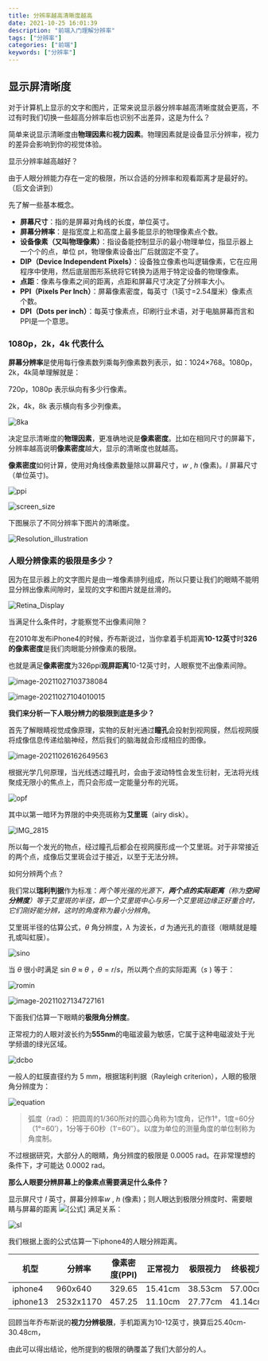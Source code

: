 ```yaml
---
title: 分辨率越高清晰度越高
date: 2021-10-25 16:01:39
description: "前端入门理解分辨率"
tags: ["分辨率"]
categories: ["前端"]
keywords: ["分辨率"]
---
```




## 显示屏清晰度

对于计算机上显示的文字和图片，正常来说显示器分辨率越高清晰度就会更高，不过有时我们切换一些超高分辨率后也识别不出差异，这是为什么？

简单来说显示清晰度由**物理因素**和**视力因素**。物理因素就是设备显示分辨率，视力的差异会影响到你的视觉体验。

显示分辨率越高越好？

由于人眼分辨能力存在一定的极限，所以合适的分辨率和观看距离才是最好的。（后文会讲到）

先了解一些基本概念。

- **屏幕尺寸**：指的是屏幕对角线的长度，单位英寸。
- **屏幕分辨率**：是指宽度上和高度上最多能显示的物理像素点个数。
- **设备像素（又叫物理像素）**：指设备能控制显示的最小物理单位，指显示器上一个个的点，单位 pt，物理像素设备出厂后就固定不变了。
- **DIP（Device Independent Pixels）**：设备独立像素也叫逻辑像素，它在应用程序中使用，然后底层图形系统将它转换为适用于特定设备的物理像素。
- **点距**：像素与像素之间的距离，点距和屏幕尺寸决定了分辨率大小。
- **PPI（Pixels Per Inch）**：屏幕像素密度，每英寸（1英寸=2.54厘米）像素点个数。
- **DPI（Dots per inch）**：每英寸像素点，印刷行业术语，对于电脑屏幕而言和PPI是一个意思。



### 1080p，2k，4k 代表什么

**屏幕分辨率**是使用每行像素数列乘每列像素数列表示，如：1024×768。1080p，2k，4k简单理解就是：

720p，1080p 表示纵向有多少行像素。

2k，4k，8k 表示横向有多少列像素。



![8ka](https://blogs-on.oss-cn-beijing.aliyuncs.com/imgs/8ka.jpg)

决定显示清晰度的**物理因素**，更准确地说是**像素密度**。比如在相同尺寸的屏幕下，分辨率越高说明**像素密度**越大，显示的清晰度也就越高。

**像素密度**如何计算，使用对角线像素数量除以屏幕尺寸，$w$ , $h$  (像素)。$l$ 屏幕尺寸（单位英寸)。

![ppi](https://blogs-on.oss-cn-beijing.aliyuncs.com/imgs/ppi.svg)



![screen_size](https://blogs-on.oss-cn-beijing.aliyuncs.com/imgs/screen_size.png)

下图展示了不同分辨率下图片的清晰度。

![Resolution_illustration](https://blogs-on.oss-cn-beijing.aliyuncs.com/imgs/Resolution_illustration.png)



### 人眼分辨像素的极限是多少？

因为在显示器上的文字图片是由一堆像素排列组成，所以只要让我们的眼睛不能明显分辨出像素间隙时，呈现的文字和图片就是丝滑的。

![Retina_Display](https://blogs-on.oss-cn-beijing.aliyuncs.com/imgs/Retina_Display.jpeg)

当满足什么条件时，才能察觉不出像素间隙？

在2010年发布iPhone4的时候，乔布斯说过，当你拿着手机距离**10-12英寸**时**326的像素密度**是我们肉眼能分辨像素的极限。

也就是满足**像素密度**为326ppi**观屏距离**10-12英寸时，人眼察觉不出像素间隙。

![image-20211027103738084](https://blogs-on.oss-cn-beijing.aliyuncs.com/imgs/image-20211027103738084.png)

![image-20211027104010015](https://blogs-on.oss-cn-beijing.aliyuncs.com/imgs/image-20211027104010015.png)

**我们来分析一下人眼分辨力的极限到底是多少？**

首先了解眼睛视觉成像原理，实物的反射光通过**瞳孔**会投射到视网膜，然后视网膜将成像信息传递给脑神经，然后我们的脑海就会形成相应的图像。

![image-20211026162649563](https://blogs-on.oss-cn-beijing.aliyuncs.com/imgs/image-20211026162649563.png)



根据光学几何原理，当光线透过瞳孔时，会由于波动特性会发生衍射，无法将光线聚成无限小的焦点上，而只会形成一定能量分布的光斑。

![opf](https://blogs-on.oss-cn-beijing.aliyuncs.com/imgs/opf.png)

其中以第一暗环为界限的中央亮斑称为**艾里斑**（airy disk）。

![IMG_2815](https://blogs-on.oss-cn-beijing.aliyuncs.com/imgs/IMG_2815.PNG)





所以每一个发光的物点，经过瞳孔后都会在视网膜形成一个艾里斑。对于非常接近的两个点，成像后艾里斑会过于接近，以至于无法分辨。

如何分辨两个点？

我们常以**瑞利判据**作为标准：*两个等光强的光源下，**两个点的实际距离**（称为**空间分辨度**）等于艾里斑的半径，即一个艾里斑中心与另一个艾里斑边缘正好重合时，它们刚好能分辨，这时的角度称为最小分辨角*。

艾里斑半径的估算公式，$θ$ 角分辨度，$λ$ 为波长，$d$ 为通光孔的直径（眼睛就是瞳孔或叫虹膜）。

![sino](https://blogs-on.oss-cn-beijing.aliyuncs.com/imgs/sino.svg)

当 $θ$ 很小时满足 sin *θ* ≈ *θ* ，$θ=r/s$，所以两个点的实际距离（$s$ ) 等于：

![romin](https://blogs-on.oss-cn-beijing.aliyuncs.com/imgs/romin.svg)



![image-20211027134727161](https://blogs-on.oss-cn-beijing.aliyuncs.com/imgs/image-20211027134727161.png)



下面我们估算一下眼睛的**极限角分辨度**。

正常视力的人眼对波长约为**555nm**的电磁波最为敏感，它属于这种电磁波处于光学频谱的绿光区域。

![dcbo](https://blogs-on.oss-cn-beijing.aliyuncs.com/imgs/dcbo.png)

一般人的虹膜直径约为 5 mm，根据瑞利判据（Rayleigh criterion），人眼的极限角分辨度为：

![equation](https://blogs-on.oss-cn-beijing.aliyuncs.com/imgs/equation.svg)

> 弧度（rad）： 把圆周的1/360所对的圆心角称为1度角，记作1°，1度=60分（1°=60′），1分等于60秒（1′=60″）。以度为单位的测量角度的单位制称为角度制。



不过根据研究，大部分人的眼睛，角分辨度的极限是 0.0005 rad。在非常理想的条件下，才可能达 0.0002 rad。

**那么人眼要分辨屏幕上的像素点需要满足什么条件？**

显示屏尺寸 $l$ 英寸，屏幕分辨率$w$ , $h$  (像素)；则人眼达到极限分辨度时、需要眼睛与屏幕的距离 ![[公式]](https://www.zhihu.com/equation?tex=D) 满足关系：

![sl](https://blogs-on.oss-cn-beijing.aliyuncs.com/imgs/sl.svg)





我们根据上面的公式估算一下iphone4的人眼分辨距离。

| 机型     | 分辨率    | 像素密度(PPI) | 正常视力 | 极限视力 | 终极视力 |
| -------- | --------- | ------------- | -------- | -------- | -------- |
| iphone4  | 960x640   | 329.65        | 15.41cm  | 38.53cm  | 57.00cm  |
| iphone13 | 2532x1170 | 457.25        | 11.10cm  | 27.77cm  | 41.14cm  |

回顾当年乔布斯说的**视力分辨极限**，手机距离为10-12英寸，换算后25.40cm-30.48cm，

由此可以得出结论，他所提到的极限的确覆盖了我们大部分的人。



